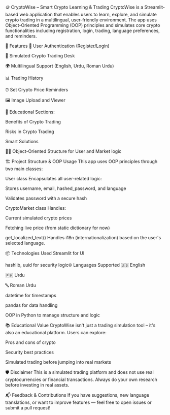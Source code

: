 🪙 CryptoWise – Smart Crypto Learning & Trading
CryptoWise is a Streamlit-based web application that enables users to learn, explore, and simulate crypto trading in a multilingual, user-friendly environment. The app uses Object-Oriented Programming (OOP) principles and simulates core crypto functionalities including registration, login, trading, language preferences, and reminders.

🚀 Features
🔐 User Authentication (Register/Login)

💱 Simulated Crypto Trading Desk

🌍 Multilingual Support (English, Urdu, Roman Urdu)

📊 Trading History

⏰ Set Crypto Price Reminders

🖼️ Image Upload and Viewer

🧠 Educational Sections:

Benefits of Crypto Trading

Risks in Crypto Trading

Smart Solutions

🧑‍💻 Object-Oriented Structure for User and Market logic

🏗️ Project Structure & OOP Usage
This app uses OOP principles through two main classes:

User class
Encapsulates all user-related logic:

Stores username, email, hashed_password, and language

Validates password with a secure hash

CryptoMarket class
Handles:

Current simulated crypto prices

Fetching live price (from static dictionary for now)

get_localized_text()
Handles i18n (internationalization) based on the user's selected language.

📦 Technologies Used
Streamlit for UI

hashlib, uuid for security logic🌐 Languages Supported
🇺🇸 English

🇵🇰 Urdu

🔤 Roman Urdu

datetime for timestamps

pandas for data handling

OOP in Python to manage structure and logic

📚 Educational Value
CryptoWise isn't just a trading simulation tool – it's also an educational platform. Users can explore:

Pros and cons of crypto

Security best practices

Simulated trading before jumping into real markets

🛡️ Disclaimer
This is a simulated trading platform and does not use real cryptocurrencies or financial transactions. Always do your own research before investing in real assets.

📬 Feedback & Contributions
If you have suggestions, new language translations, or want to improve features — feel free to open issues or submit a pull request!
